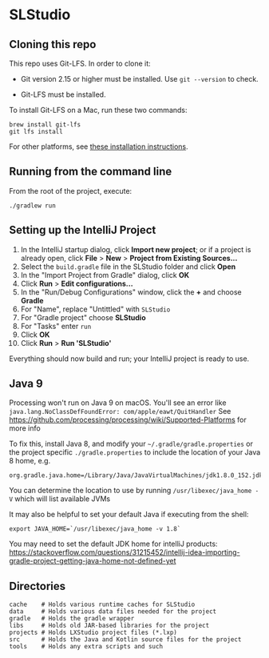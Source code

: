 # SLStudio

## Cloning this repo

This repo uses Git-LFS.  In order to clone it:

  - Git version 2.15 or higher must be installed.  Use `git --version` to check.

  - Git-LFS must be installed.

To install Git-LFS on a Mac, run these two commands:

    brew install git-lfs
    git lfs install

For other platforms, see [these installation instructions](https://help.github.com/articles/installing-git-large-file-storage/).

## Running from the command line

From the root of the project, execute:

    ./gradlew run

## Setting up the IntelliJ Project

1. In the IntelliJ startup dialog, click **Import new project**; or if a project is already open, click **File** > **New** > **Project from Existing Sources...**
2. Select the `build.gradle` file in the SLStudio folder and click **Open**
3. In the "Import Project from Gradle" dialog, click **OK**
4. Click **Run** > **Edit configurations...**
5. In the "Run/Debug Configurations" window, click the **+** and choose **Gradle**
6. For "Name", replace "Untittled" with `SLStudio`
7. For "Gradle project" choose **SLStudio**
8. For "Tasks" enter `run`
9. Click **OK**
10. Click **Run** > **Run 'SLStudio'**

Everything should now build and run; your IntelliJ project is ready to use.

## Java 9

Processing won't run on Java 9 on macOS. You'll see an error like `java.lang.NoClassDefFoundError: com/apple/eawt/QuitHandler`
See https://github.com/processing/processing/wiki/Supported-Platforms for more info

To fix this, install Java 8, and modify your `~/.gradle/gradle.properties` or the project specific `./gradle.properties`
to include the location of your Java 8 home, e.g. 

    org.gradle.java.home=/Library/Java/JavaVirtualMachines/jdk1.8.0_152.jdk/Contents/Home
    
You can determine the location to use by running `/usr/libexec/java_home -V` which will list available JVMs

It may also be helpful to set your default Java if executing from the shell:

    export JAVA_HOME=`/usr/libexec/java_home -v 1.8`

You may need to set the default JDK home for intelliJ products: https://stackoverflow.com/questions/31215452/intellij-idea-importing-gradle-project-getting-java-home-not-defined-yet

## Directories

    cache    # Holds various runtime caches for SLStudio
    data     # Holds various data files needed for the project
    gradle   # Holds the gradle wrapper
    libs     # Holds old JAR-based libraries for the project
    projects # Holds LXStudio project files (*.lxp)
    src      # Holds the Java and Kotlin source files for the project
    tools    # Holds any extra scripts and such
    
